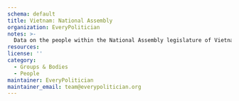 ```yaml
---
schema: default
title: Vietnam: National Assembly
organization: EveryPolitician
notes: >-
  Data on the people within the National Assembly legislature of Vietnam.
resources:
license: ''
category:
  - Groups & Bodies
  - People
maintainer: EveryPolitician
maintainer_email: team@everypolitician.org
---
```

